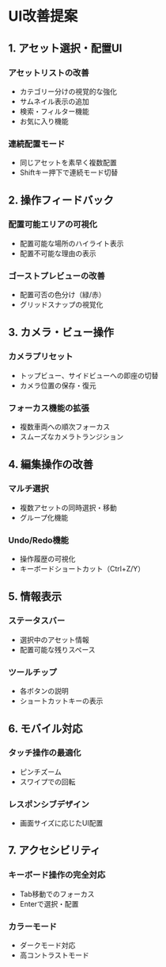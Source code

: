 # UI改善提案

## 1. アセット選択・配置UI
### アセットリストの改善
- カテゴリー分けの視覚的な強化
- サムネイル表示の追加
- 検索・フィルター機能
- お気に入り機能

### 連続配置モード
- 同じアセットを素早く複数配置
- Shiftキー押下で連続モード切替

## 2. 操作フィードバック
### 配置可能エリアの可視化
- 配置可能な場所のハイライト表示
- 配置不可能な理由の表示

### ゴーストプレビューの改善
- 配置可否の色分け（緑/赤）
- グリッドスナップの視覚化

## 3. カメラ・ビュー操作
### カメラプリセット
- トップビュー、サイドビューへの即座の切替
- カメラ位置の保存・復元

### フォーカス機能の拡張
- 複数車両への順次フォーカス
- スムーズなカメラトランジション

## 4. 編集操作の改善
### マルチ選択
- 複数アセットの同時選択・移動
- グループ化機能

### Undo/Redo機能
- 操作履歴の可視化
- キーボードショートカット（Ctrl+Z/Y）

## 5. 情報表示
### ステータスバー
- 選択中のアセット情報
- 配置可能な残りスペース

### ツールチップ
- 各ボタンの説明
- ショートカットキーの表示

## 6. モバイル対応
### タッチ操作の最適化
- ピンチズーム
- スワイプでの回転

### レスポンシブデザイン
- 画面サイズに応じたUI配置

## 7. アクセシビリティ
### キーボード操作の完全対応
- Tab移動でのフォーカス
- Enterで選択・配置

### カラーモード
- ダークモード対応
- 高コントラストモード